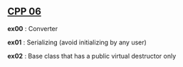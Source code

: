 ## [CPP 06](./ressources/en.subject.pdf)

**ex00** : Converter

**ex01** : Serializing (avoid initializing by any user)

**ex02** :  Base class that has a public virtual destructor only
